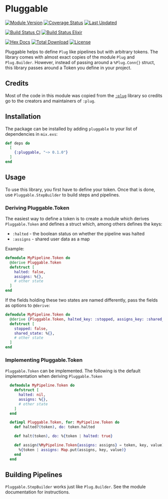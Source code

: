 # Pluggable

[![Module Version](https://img.shields.io/hexpm/v/pluggable.svg)](https://hex.pm/packages/pluggable)
[![Coverage Status](https://coveralls.io/repos/github/mruoss/pluggable/badge.svg?branch=main)](https://coveralls.io/github/mruoss/pluggable?branch=main)
[![Last Updated](https://img.shields.io/github/last-commit/mruoss/pluggable.svg)](https://github.com/mruoss/pluggable/commits/main)

[![Build Status CI](https://github.com/mruoss/pluggable/actions/workflows/ci.yaml/badge.svg)](https://github.com/mruoss/pluggable/actions/workflows/ci.yaml)
[![Build Status Elixir](https://github.com/mruoss/pluggable/actions/workflows/elixir_matrix.yaml/badge.svg)](https://github.com/mruoss/pluggable/actions/workflows/elixir_matrix.yaml)

[![Hex Docs](https://img.shields.io/badge/hex-docs-lightgreen.svg)](https://hexdocs.pm/pluggable/)
[![Total Download](https://img.shields.io/hexpm/dt/pluggable.svg)](https://hex.pm/packages/pluggable)
[![License](https://img.shields.io/hexpm/l/pluggable.svg)](https://github.com/mruoss/pluggable/blob/main/LICENSE)

Pluggable helps to define `Plug` like pipelines but with arbitrary tokens.
The library comes with almost exact copies of the module `Plug` and
`Plug.Builder`. However, instead of passing around a `%Plug.Conn{}` struct,
this library passes around a Token you define in your project.

## Credits

Most of the code in this module was copied from the
[`:plug`](https://github.com/elixir-plug/plug/) library so credits go to the
creators and maintainers of `:plug`.

## Installation

The package can be installed by adding `pluggable` to your list of dependencies
in `mix.exs`:

```elixir
def deps do
  [
    {:pluggable, "~> 0.1.0"}
  ]
end
```

## Usage

To use this library, you first have to define your token. Once that
is done, use `Pluggable.StepBuilder` to build steps and pipelines.

### Deriving Pluggable.Token

The easiest way to define a token is to create a module which derives
`Pluggable.Token` and defines a struct which, among others defines the keys:

- `:halted` - the boolean status on whether the pipeline was halted
- `:assigns` - shared user data as a map

Example:

```elixir
defmodule MyPipeline.Token do
  @derive Pluggable.Token
  defstruct [
    halted: false,
    assigns: %{},
    # other state
  ]
end
```

If the fields holding these two states are named differently, pass the fields
as options to `@derive`:

```elixir
defmodule MyPipeline.Token do
  @derive {Pluggable.Token, halted_key: :stopped, assigns_key: :shared_state}
  defstruct [
    stopped: false,
    shared_state: %{},
    # other state
  ]
end
```

### Implementing Pluggable.Token

`Pluggable.Token` can be implemented. The following is the default implementation
when deriving `Pluggable.Token`

```elixir
  defmodule MyPipeline.Token do
    defstruct [
      halted: nil,
      assigns: %{},
      # other state
    ]
  end

  defimpl Pluggable.Token, for: MyPipeline.Token do
    def halted?(token), do: token.halted

    def halt(token), do: %{token | halted: true}

    def assign(%MyPipeline.Token{assigns: assigns} = token, key, value) when is_atom(key) do
      %{token | assigns: Map.put(assigns, key, value)}
    end
  end
```

## Building Pipelines

`Pluggable.StepBuilder` works just like `Plug.Builder`. See the
module documentation for instructions.
